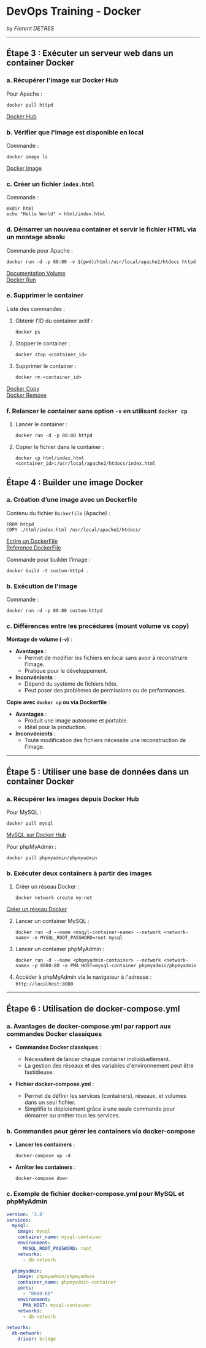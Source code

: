 # DevOps Training - Docker
by *Florent DETRES*

---

## Étape 3 : Exécuter un serveur web dans un container Docker

### a. Récupérer l'image sur Docker Hub

Pour Apache :

```
docker pull httpd
```

[Docker Hub](https://hub.docker.com/_/httpd)

### b. Vérifier que l'image est disponible en local

Commande :

```
docker image ls
```

[Docker Image](https://docs.docker.com/get-started/docker-concepts/the-basics/what-is-an-image/)

### c. Créer un fichier `index.html`

Commande :

```
mkdir html
echo "Hello World" > html/index.html
```


### d. Démarrer un nouveau container et servir le fichier HTML via un montage absolu

Commande pour Apache :

```
docker run -d -p 80:80 -v $(pwd)/html:/usr/local/apache2/htdocs httpd
```

[Documentation Volume](https://docs.docker.com/engine/storage/volumes/)<br>
[Docker Run](https://docs.docker.com/reference/cli/docker/container/run/)

### e. Supprimer le container

Liste des commandes :

1. Obtenir l’ID du container actif :
   ```
   docker ps
   ```
2. Stopper le container :
   ```
   docker stop <container_id>
   ```
3. Supprimer le container :
   ```
   docker rm <container_id>
   ```

[Docker Copy](https://docs.docker.com/reference/cli/docker/container/cp/)<br>
[Docker Remove](https://docs.docker.com/reference/cli/docker/container/rm/)

### f. Relancer le container sans option `-v` en utilisant `docker cp`

1. Lancer le container :
   ```
   docker run -d -p 80:80 httpd
   ```
2. Copier le fichier dans le container :
   ```
   docker cp html/index.html <container_id>:/usr/local/apache2/htdocs/index.html
   ```


## Étape 4 : Builder une image Docker

### a. Création d’une image avec un Dockerfile

Contenu du fichier `Dockerfile` (Apache) :

```
FROM httpd
COPY ./html/index.html /usr/local/apache2/htdocs/
```
[Ecrire un DockerFile](https://docs.docker.com/get-started/docker-concepts/building-images/writing-a-dockerfile/)<br>
[Reference DockerFile](https://docs.docker.com/reference/dockerfile/)

Commande pour builder l’image :

```
docker build -t custom-httpd .
```

### b. Exécution de l’image

Commande :

```
docker run -d -p 80:80 custom-httpd
```

### c. Différences entre les procédures (mount volume vs copy)

**Montage de volume (`-v`)** :

- **Avantages** :
  - Permet de modifier les fichiers en local sans avoir à reconstruire l’image.
  - Pratique pour le développement.
- **Inconvénients** :
  - Dépend du système de fichiers hôte.
  - Peut poser des problèmes de permissions ou de performances.

**Copie avec `docker cp` ou via Dockerfile** :

- **Avantages** :
  - Produit une image autonome et portable.
  - Idéal pour la production.
- **Inconvénients** :
  - Toute modification des fichiers nécessite une reconstruction de l’image.

---

## Étape 5 : Utiliser une base de données dans un container Docker

### a. Récupérer les images depuis Docker Hub

Pour MySQL :

```
docker pull mysql
```

[MySQL sur Docker Hub](https://hub.docker.com/_/mysql/)

Pour phpMyAdmin :

```
docker pull phpmyadmin/phpmyadmin
```

### b. Exécuter deux containers à partir des images

1. Créer un réseau Docker :
   ```
   docker network create my-net
   ```

[Créer un réseau Docker](https://docs.docker.com/reference/cli/docker/network/create/)

2. Lancer un container MySQL :
   ```
   docker run -d --name <msqyl-container-name> --network <network-name> -e MYSQL_ROOT_PASSWORD=root mysql
   ```
3. Lancer un container phpMyAdmin :
   ```
   docker run -d --name <phpmyadmin-container> --network <network-name> -p 8080:80 -e PMA_HOST=mysql-container phpmyadmin/phpmyadmin
   ```
4. Accéder à phpMyAdmin via le navigateur à l'adresse : `http://localhost:8080`

---

## Étape 6 : Utilisation de docker-compose.yml

### a. Avantages de docker-compose.yml par rapport aux commandes Docker classiques

- **Commandes Docker classiques** :

  - Nécessitent de lancer chaque container individuellement.
  - La gestion des réseaux et des variables d'environnement peut être fastidieuse.

- **Fichier docker-compose.yml** :

  - Permet de définir les services (containers), réseaux, et volumes dans un seul fichier.
  - Simplifie le déploiement grâce à une seule commande pour démarrer ou arrêter tous les services.

### b. Commandes pour gérer les containers via docker-compose

- **Lancer les containers** :
  ```
  docker-compose up -d
  ```
- **Arrêter les containers** :
  ```
  docker-compose down
  ```

### c. Exemple de fichier docker-compose.yml pour MySQL et phpMyAdmin

```yaml
version: '3.8'
services:
  mysql:
    image: mysql
    container_name: mysql-container
    environment:
      MYSQL_ROOT_PASSWORD: root
    networks:
      - db-network

  phpmyadmin:
    image: phpmyadmin/phpmyadmin
    container_name: phpmyadmin-container
    ports:
      - "8080:80"
    environment:
      PMA_HOST: mysql-container
    networks:
      - db-network

networks:
  db-network:
    driver: bridge
```

